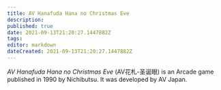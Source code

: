 ```yaml
---
title: AV Hanafuda Hana no Christmas Eve
description: 
published: true
date: 2021-09-13T21:20:27.1447882Z 
tags: 
editor: markdown
dateCreated: 2021-09-13T21:20:27.1447882Z
---
```

_AV Hanafuda Hana no Christmas Eve_ (<span lang='ja'>AV花札-圣诞眼</span>) is an Arcade game published in 1990 by Nichibutsu.
It was developed by AV Japan.

